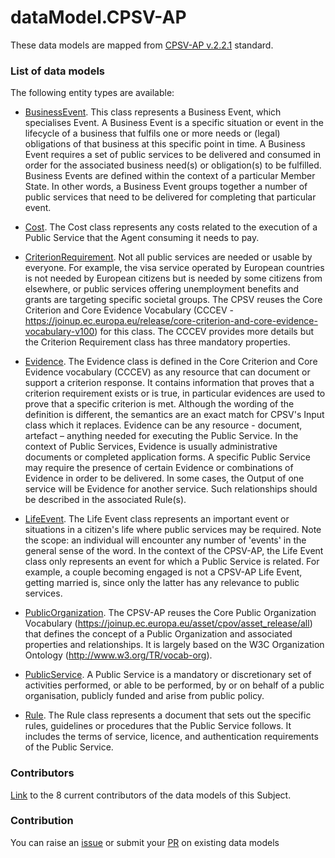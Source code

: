 # dataModel.CPSV-AP
These data models are mapped from [CPSV-AP v.2.2.1](https://ec.europa.eu/isa2/solutions/core-public-service-vocabulary-application-profile-cpsv-ap_en) standard.

### List of data models

The following entity types are available:
- [BusinessEvent](https://github.com/smart-data-models/dataModel.CPSV-AP/blob/master/BusinessEvent/README.md). This class represents a Business Event, which specialises Event. A Business Event is a specific situation or event in the lifecycle of a business that fulfils one or more needs or (legal) obligations of that business at this specific point in time. A Business Event requires a set of public services to be delivered and consumed in order for the associated business need(s) or obligation(s) to be fulfilled. Business Events are defined within the context of a particular Member State. In other words, a Business Event groups together a number of public services that need to be delivered for completing that particular event.

- [Cost](https://github.com/smart-data-models/dataModel.CPSV-AP/blob/master/Cost/README.md). The Cost class represents any costs related to the execution of a Public Service that the Agent consuming it needs to pay.

- [CriterionRequirement](https://github.com/smart-data-models/dataModel.CPSV-AP/blob/master/CriterionRequirement/README.md). Not all public services are needed or usable by everyone. For example, the visa service operated by European countries is not needed by European citizens but is needed by some citizens from elsewhere, or public services offering unemployment benefits and grants are targeting specific societal groups. The CPSV reuses the Core Criterion and Core Evidence Vocabulary (CCCEV - https://joinup.ec.europa.eu/release/core-criterion-and-core-evidence-vocabulary-v100) for this class. The CCCEV provides more details but the Criterion Requirement class has three mandatory properties.

- [Evidence](https://github.com/smart-data-models/dataModel.CPSV-AP/blob/master/Evidence/README.md). The Evidence class is defined in the Core Criterion and Core Evidence vocabulary (CCCEV) as any resource that can document or support a criterion response. It contains information that proves that a criterion requirement exists or is true, in particular evidences are used to prove that a specific criterion is met. Although the wording of the definition is different, the semantics are an exact match for CPSV's Input class which it replaces. Evidence can be any resource - document, artefact – anything needed for executing the Public Service. In the context of Public Services, Evidence is usually administrative documents or completed application forms. A specific Public Service may require the presence of certain Evidence or combinations of Evidence in order to be delivered. In some cases, the Output of one service will be Evidence for another service. Such relationships should be described in the associated Rule(s).

- [LifeEvent](https://github.com/smart-data-models/dataModel.CPSV-AP/blob/master/LifeEvent/README.md). The Life Event class represents an important event or situations in a citizen's life where public services may be required. Note the scope: an individual will encounter any number of 'events' in the general sense of the word. In the context of the CPSV-AP, the Life Event class only represents an event for which a Public Service is related. For example, a couple becoming engaged is not a CPSV-AP Life Event, getting married is, since only the latter has any relevance to public services.

- [PublicOrganization](https://github.com/smart-data-models/dataModel.CPSV-AP/blob/master/PublicOrganization/README.md). The CPSV-AP reuses the Core Public Organization Vocabulary (https://joinup.ec.europa.eu/asset/cpov/asset_release/all) that defines the concept of a Public Organization and associated properties and relationships. It is largely based on the W3C Organization Ontology (http://www.w3.org/TR/vocab-org).

- [PublicService](https://github.com/smart-data-models/dataModel.CPSV-AP/blob/master/PublicService/README.md). A Public Service is a mandatory or discretionary set of activities performed, or able to be performed, by or on behalf of a public organisation, publicly funded and arise from public policy.

- [Rule](https://github.com/smart-data-models/dataModel.CPSV-AP/blob/master/Rule/README.md). The Rule class represents a document that sets out the specific rules, guidelines or procedures that the Public Service follows. It includes the terms of service, licence, and authentication requirements of the Public Service.



### Contributors
[Link](https://github.com/smart-data-models/dataModel.CPSV-AP/blob/master/CONTRIBUTORS.yaml) to the 8 current contributors of the data models of this Subject.


### Contribution
You can raise an [issue](https://github.com/smart-data-models/dataModel.CPSV-AP/issues) or submit your [PR](https://github.com/smart-data-models/dataModel.CPSV-AP/pulls) on existing data models
